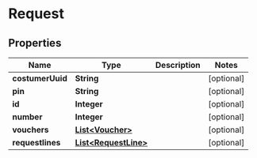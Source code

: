
# Request

## Properties
Name | Type | Description | Notes
------------ | ------------- | ------------- | -------------
**costumerUuid** | **String** |  |  [optional]
**pin** | **String** |  |  [optional]
**id** | **Integer** |  |  [optional]
**number** | **Integer** |  |  [optional]
**vouchers** | [**List&lt;Voucher&gt;**](Voucher.md) |  |  [optional]
**requestlines** | [**List&lt;RequestLine&gt;**](RequestLine.md) |  |  [optional]



